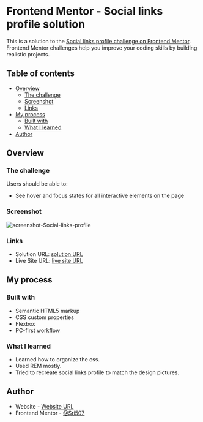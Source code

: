 # Frontend Mentor - Social links profile solution

This is a solution to the [Social links profile challenge on Frontend Mentor](https://www.frontendmentor.io/challenges/social-links-profile-UG32l9m6dQ). Frontend Mentor challenges help you improve your coding skills by building realistic projects.

## Table of contents

- [Overview](#overview)
  - [The challenge](#the-challenge)
  - [Screenshot](#screenshot)
  - [Links](#links)
- [My process](#my-process)
  - [Built with](#built-with)
  - [What I learned](#what-i-learned)
- [Author](#author)

## Overview

### The challenge

Users should be able to:

- See hover and focus states for all interactive elements on the page

### Screenshot

![screenshot-Social-links-profile](https://github.com/user-attachments/assets/272a4148-b25f-4b3f-9dc6-c79726c6f553)

### Links

- Solution URL: [solution URL](https://github.com/Sri507/Frontend-Mentor_Social-links-profile)
- Live Site URL: [live site URL](https://sri507.github.io/Frontend-Mentor_Social-links-profile/)

## My process

### Built with

- Semantic HTML5 markup
- CSS custom properties
- Flexbox
- PC-first workflow

### What I learned

- Learned how to organize the css.
- Used REM mostly.
- Tried to recreate social links profile to match the design pictures.

## Author

- Website - [Website URL](https://sri507.github.io/Frontend-Mentor_Social-links-profile/)
- Frontend Mentor - [@Sri507](https://www.frontendmentor.io/profile/Sri507)
